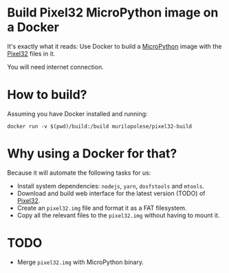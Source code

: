 # Build Pixel32 MicroPython image on a Docker

It's exactly what it reads: Use Docker to build a [MicroPython](https://micropython.org) image with the [Pixel32](http://github.com/murilopolese/kano-pixel-kit-pixel32) files in it.

You will need internet connection.

# How to build?

Assuming you have Docker installed and running:

```shell
docker run -v $(pwd)/build:/build murilopolese/pixel32-build
```

# Why using a Docker for that?

Because it will automate the following tasks for us:

- Install system dependencies: `nodejs`, `yarn`, `dosfstools` and `mtools`.
- Download and build web interface for the latest version (TODO) of [Pixel32](http://github.com/murilopolese/kano-pixel-kit-pixel32).
- Create an `pixel32.img` file and format it as a FAT filesystem.
- Copy all the relevant files to the `pixel32.img` without having to mount it.

# TODO

- Merge `pixel32.img` with MicroPython binary.
